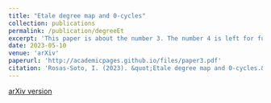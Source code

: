 ```yaml
---
title: "Etale degree map and 0-cycles"
collection: publications
permalink: /publication/degreeEt
excerpt: 'This paper is about the number 3. The number 4 is left for future work.'
date: 2023-05-10
venue: 'arXiv'
paperurl: 'http://academicpages.github.io/files/paper3.pdf'
citation: 'Rosas-Soto, I. (2023). &quot;Etale degree map and 0-cycles.&quot; <i>arXiv e-print</i>. doi:10.48550/arXiv.2305.06444.'
---
```

[arXiv version](https://arxiv.org/pdf/2305.06444.pdf)
